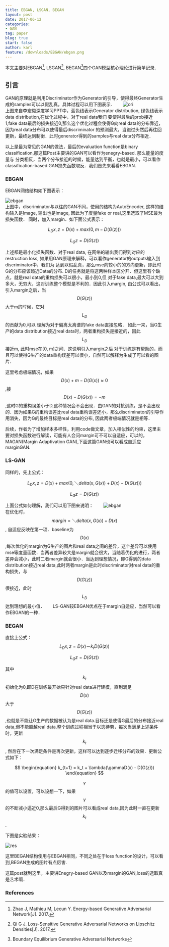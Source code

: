 ```yaml
---
title: EBGAN, LSGAN, BEGAN
layout: post
date: 2017-06-12
categories: 
- GAN
tag: paper
blog: true
start: false
author: karl
feature: /downloads/EBGAN/ebgan.png
---
```


本文主要对EBGAN[^1], LSGAN[^2], BEGAN[^3]四个GAN模型核心理论进行简单记录．  

## 引言　　
GAN的原理就是利用Discriminator作为Generator的引导，使得最终Generator生成的samples可以以假乱真，具体过程可以用下图表示．　　
![ori](/downloads/EBGAN/ori.png)  
上图来自李宏毅深度学习PPT中，蓝色线表示Generator distribution, 绿色线表示data distribution,在优化过程中，对于real data我们
要使得最后的prob接近1,fake data最后的损失接近0,那么这个优化过程会使得G向real data的分布靠近，因为real data分布可以使得最后discriminator
的预测最大，当跑过头然后再往回更新，最终达到制衡．此时generator得到的samples与real data分布相近．　　

以上是最为常见的GAN的做法，最后的evaluation function是binary classification,那这篇Post主要讲的GAN可以看作为enegry-based. 那么能量的度量与
分类相反，当两个分布接近的时候，能量达到平衡，也就是最小，可以看作classification-based GAN损失函数取反．我们首先来看看EBGAN.  

### EBGAN    
EBGAN网络结构如下图表示：　　

![ebgan](/downloads/EBGAN/1.jpg)  
上图中，discriminator与以往的GAN不同，使用的结构为AutoEncoder, 这样的结构输入是Image, 输出也是image, 因此为了度量fake or real,这里选取了MSE最为损失函数．
同时，加入margin．如下面公式表示：　　

$$
\begin{equation}
L_D{x, z} = D(x) + max(0, m-D(G(z))) 
\end{equation}
$$  

$$
\begin{equation}
L_G{z} = D(G(z))
\end{equation}
$$  

上述都是最小化损失函数．对于real data, 在网络的输出我们得到对应的restruction loss, 如果用GAN原理来解释，可以看作generator的outputs输入到discriminator中，我们为
达到以假乱真，那么mse向较小的的方向更新，即此时G的分布应该趋近Data的分布. D的任务就是将这两种样本区分开．但这里有个缺点，就是real data的重构损失可以很小，最小到0,但
对于fake data,最大可以大到多大，无穷大，这对训练整个模型是不利的．因此引入margin, 由公式可以看出，引入margin之后，当$$D(G(z))$$大于m的时候，它对$$L_D$$的贡献为0,可以
理解为对于偏离太离谱的fake data直接忽略． 如此一来，当G生产的data distribution接近real data时，两者重构损失是接近的，因此$$L_D$$接近m, 此时mse在[0, m]之间．这说明引入margin之后
对于训练是有帮助的，而且可以使得G生产的data重构误差可以很小，自然可以解释为生成了可以看的图片．　　

这里考虑极端情况，如果$$D(x) + m - D(G(x))\approx0$$,接$$D(x) - D(G(x)) = -m$$,这时G的重构误差小于D,这种情况会不会出现．由GAN的对抗训练，是不会出现的．因为如果G的重构误差比real data重构误差还小，那么discriminator的引导作用消失，因为G的最终目标是real data的分布, 因此两者极端情况就是相等．　　

后续，作者为了增加样本多样性，利用code做文章，加入相似性的约束，这里主要对损失函数进行解读，可能有人会问margin可不可以自适应，可以的，MAGAN(Margin Adaptivation GAN),下面这篇GAN也可以看成自适应marginGAN.

### LS-GAN  
同样的，先上公式：　　

$$
\begin{equation}
L_D{x, z} = D(x) + max(0, ＼delta(x, G(x)) + D(x) -D(G(z))) 
\end{equation}
$$  

$$
\begin{equation}
L_G{z} = D(G(z))
\end{equation}
$$ 

上面公式如何理解，我们可以用下图来说明：　　
![ebgan](/downloads/EBGAN/lsgan.png)  
在优化时，$$margin = ＼delta(x, G(x)) + D(x)$$, 自适应反映在第一项．baseline为$$D(x)$$,每次优化的margin为G生产的图片和real data之间的差异，这个差异可以使用mse等度量函数．当两者差异较大是margin就会很大，当随着优化的进行，两者差异会减小，此时二者margin就会很小．当达到理想情况，即G得到的data distribution接近real data,此时两者margin是此时discriminator对real data的重构损失，与$$D(G(z))$$很接近，此时$$L_D$$达到理想的最小值．　　
LS-GAN较EBGAN优点在于margin自适应，当然可以看作EBGAN的一种．　　

### BEGAN  

直接上公式：　　
$$
\begin{equation}
L_D{x, z} = D(x) －k_{t}D(G(z))
\end{equation}
$$  

$$
\begin{equation}
L_G{z} = D(G(z))
\end{equation}
$$   

其中$$k_t$$初始化为0,即D在训练最开始只针对real data进行建模，直到满足$$D(x)$$大于$$D(G(z))$$,也就是不能让G生产的数据被认为是real data.目标还是使得G最后的分布接近real data,但不能超越real data.整个训练过程相当于以逸待劳，每次当满足上述条件时，更新$$k_t$$, 然后在下一次满足条件是再次更新，这样可以达到逐步迁移分布的效果．更新公式如下：　　

$$
\begin{equation}
k_{t+1} = k_t + \lambda(\gammaD(x) - D(G(z)))
\end{equation}
$$  

$$\gamma$$的值可以设置，可以设想一下，如果$$\gamma$$的不断减小逼近0,那么最后G得到的图片可以看成real data,因为此时一直在更新$$k_t$$.


下图是实验结果：　　

![res](/downloads/EBGAN/res.png)  

这里BEGAN结构使用与EBGAN相同，不同之处在于loss function的设计，可以看到,BEGAN生成的图片有点厉害.  

这篇post就到这里，主要讲Enegry-based GAN以及margin的GAN,loss的选取真是艺术啊．






### References  

[^1]: Zhao J, Mathieu M, Lecun Y. Energy-based Generative Adversarial Network[J]. 2017.  
[^2]: Qi G J. Loss-Sensitive Generative Adversarial Networks on Lipschitz Densities[J]. 2017.  
[^3]: Boundary Equilibrium Generative Adversarial Networks  


